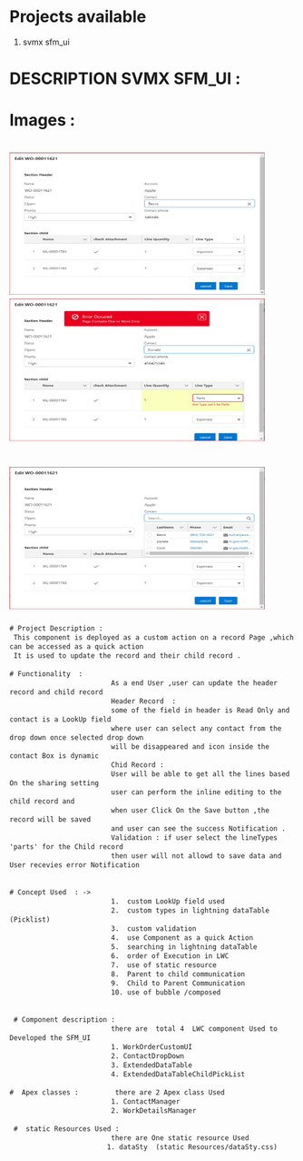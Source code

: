 
#   Projects available 
1. svmx sfm_ui

 
# DESCRIPTION SVMX SFM_UI : 
                    
# Images : 
 # <img src="images/SfmUi.JPG" width="450" height="250" >      <img src="images/CaptureSfmUiErrorOpen.JPG" width="450" height="250" >        
 
 # <img src="images/SfmUiContactDropOpen.JPG" width="450" height="250" >     

         
              
    # Project Description : 
     This component is deployed as a custom action on a record Page ,which can be accessed as a quick action 
     It is used to update the record and their child record .
     
    # Functionality  :      
                             As a end User ,user can update the header record and child record 
                             Header Record  : 
                             some of the field in header is Read Only and contact is a LookUp field 
                             where user can select any contact from the drop down once selected drop down 
                             will be disappeared and icon inside the contact Box is dynamic 
                             Chid Record : 
                             User will be able to get all the lines based On the sharing setting 
                             user can perform the inline editing to the child record and 
                             when user Click On the Save button ,the record will be saved 
                             and user can see the success Notification .
                             Validation : if user select the lineTypes 'parts' for the Child record 
                             then user will not allowd to save data and User recevies error Notification 
                           
     
    # Concept Used  : ->
                             1.  custom LookUp field used 
                             2.  custom types in lightning dataTable (Picklist)
                             3.  custom validation 
                             4.  use Component as a quick Action 
                             5.  searching in lightning dataTable 
                             6.  order of Execution in LWC
                             7.  use of static resource 
                             8.  Parent to child communication 
                             9.  Child to Parent Communication 
                             10. use of bubble /composed 
                            
 
     # Component description : 
                             there are  total 4  LWC component Used to Developed the SFM_UI
                             1. WorkOrderCustomUI
                             2. ContactDropDown
                             3. ExtendedDataTable
                             4. ExtendedDataTableChildPickList
                             
    #  Apex classes :         there are 2 Apex class Used 
                             1. ContactManager 
                             2. WorkDetailsManager
                             
     #  static Resources Used : 
                             there are One static resource Used 
                            1. dataSty  (static Resources/dataSty.css)
     
     
    
    
    

     
     



